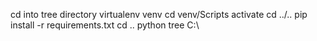cd into tree directory
virtualenv venv
cd venv/Scripts
activate
cd ../..
pip install -r requirements.txt
cd ..
python tree C:\
